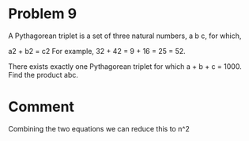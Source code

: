 Problem 9
=========
A Pythagorean triplet is a set of three natural numbers, a  b  c, for which,

a2 + b2 = c2
For example, 32 + 42 = 9 + 16 = 25 = 52.

There exists exactly one Pythagorean triplet for which a + b + c = 1000.
Find the product abc.

Comment
=======
Combining the two equations we can reduce this to n^2
